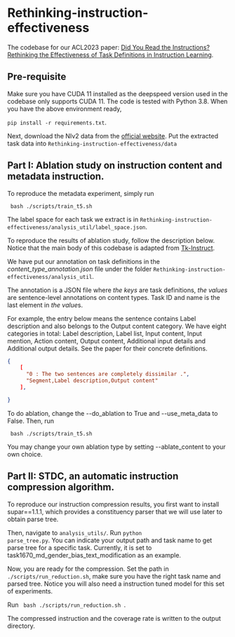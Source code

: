 # Rethinking-instruction-effectiveness
The codebase for our ACL2023 paper: [Did You Read the Instructions? Rethinking the Effectiveness of Task Definitions in Instruction Learning](https://arxiv.org/abs/2306.01150).

## Pre-requisite 
Make sure you have CUDA 11 installed as the deepspeed version used in the codebase only supports CUDA 11. The code is tested with Python 3.8.
When you have the above environment ready,

<code>pip install -r requirements.txt</code>.

Next, download the NIv2 data from the [official website](https://github.com/allenai/natural-instructions). Put the extracted task data into <code>Rethinking-instruction-effectiveness/data</code>

## Part I: Ablation study on instruction content and metadata instruction.
To reproduce the metadata experiment, simply run

<code> bash ./scripts/train_t5.sh </code>

The label space for each task we extract is in <code>Rethinking-instruction-effectiveness/analysis_util/label_space.json</code>.

To reproduce the results of ablation study, follow the description below. Notice that the main body of this codebase is adapted from [Tk-Instruct](https://github.com/yizhongw/Tk-Instruct).

We have put our annotation on task definitions in the *content_type_annotation.json* file under the folder <code>Rethinking-instruction-effectiveness/analysis_util</code>.

The annotation is a JSON file where *the keys* are task definitions, *the values* are sentence-level annotations on content types. Task ID and name is the last element in *the value*s.

For example, the entry below means the sentence contains Label description and also belongs to the Output content category. We have eight categories in total: Label description, Label list, Input content, Input mention, Action content, Output content, Additional input details and Additional output details. See the paper for their concrete definitions.
```json
{
    [
      "0 : The two sentences are completely dissimilar .",
      "Segment,Label description,Output content"
    ],

}
```

To do ablation, change the --do_ablation to True and --use_meta_data to False. Then, run

<code> bash ./scripts/train_t5.sh </code>

You may change your own ablation type by setting --ablate_content to your own choice.

## Part II: STDC, an automatic instruction compression algorithm.
To reproduce our instruction compression results, you first want to install supar==1.1.1, which provides a constituency parser that we will use later to obtain parse tree.

Then, navigate to <code>analysis_utils/</code>. Run <code>python parse_tree.py</code>. You can indicate your output path and task name to get parse tree for a specific task. Currently, it is set to task1670_md_gender_bias_text_modification as an example.

Now, you are ready for the compression. Set the path in  <code> ./scripts/run_reduction.sh</code>, make sure you have the right task name and parsed tree. Notice you will also need a instruction tuned model for this set of experiments.

Run <code> bash ./scripts/run_reduction.sh </code>.

The compressed instruction and the coverage rate is written to the output directory.
